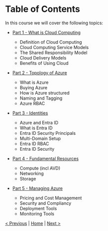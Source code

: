 # Table of Contents

In this course we will cover the following topics:

- [Part 1 - What is Cloud Computing](Part1-CloudComputing.md)
    - Definition of Cloud Computing
    - Cloud Computing Service Models
    - The Shared Responsibility Model 
    - Cloud Delivery Models
    - Benefits of Using Cloud

- [Part 2 - Topology of Azure](Part2-TopologyofAzure.md)
    - What is Azure
    - Buying Azure
    - How is Azure structured
    - Naming and Tagging
    - Azure RBAC

- [Part 3 - Identities](Part3-Identities.md)
    - Azure and Entra ID
    - What is Entra ID
    - Entra ID Security Principals
    - Multi-Domain Setup
    - Entra ID RBAC
    - Entra ID Security

- [Part 4 - Fundamental Resources](Part4-Resources.md)
    - Compute (incl AVD)
    - Networking
    - Storage


- [Part 5 - Managing Azure](Part5-Management.md)
    - Pricing and Cost Management
    - Security and Compliancy
    - Deployment Tools
    - Monitoring Tools

[ < Previous](../README.md) | [Home](../README.md) | [Next >](./Part1-CloudComputing.md)   